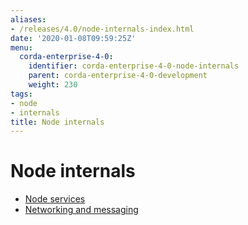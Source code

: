 ```yaml
---
aliases:
- /releases/4.0/node-internals-index.html
date: '2020-01-08T09:59:25Z'
menu:
  corda-enterprise-4-0:
    identifier: corda-enterprise-4-0-node-internals
    parent: corda-enterprise-4-0-development
    weight: 230
tags:
- node
- internals
title: Node internals
---
```



# Node internals



* [Node services](node-services.md)
* [Networking and messaging](messaging.md)



